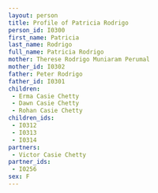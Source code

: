 ```yaml
---
layout: person
title: Profile of Patricia Rodrigo
person_id: I0300
first_name: Patricia
last_name: Rodrigo
full_name: Patricia Rodrigo
mother: Therese Rodrigo Muniaram Perumal
mother_id: I0302
father: Peter Rodrigo
father_id: I0301
children:
 - Erma Casie Chetty
 - Dawn Casie Chetty
 - Rohan Casie Chetty
children_ids:
 - I0312
 - I0313
 - I0314
partners:
 - Victor Casie Chetty
partner_ids:
 - I0256
sex: F
---
```


